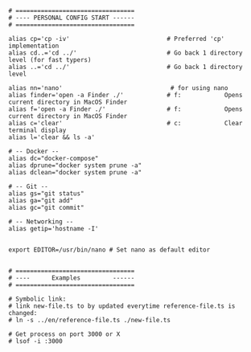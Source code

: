     # =================================
    # ---- PERSONAL CONFIG START ------
    # =================================

    alias cp='cp -iv'                           # Preferred 'cp' implementation
    alias cd..='cd ../'                         # Go back 1 directory level (for fast typers)
    alias ..='cd ../'                           # Go back 1 directory level

    alias nn='nano'                              # for using nano
    alias finder='open -a Finder ./'            # f:            Opens current directory in MacOS Finder
    alias f='open -a Finder ./'                 # f:            Opens current directory in MacOS Finder
    alias c='clear'                             # c:            Clear terminal display
    alias l='clear && ls -a'
    
    # -- Docker --
    alias dc="docker-compose"
    alias dprune="docker system prune -a"
    alias dclean="docker system prune -a"

    # -- Git --
    alias gs="git status"
    alias ga="git add"
    alias gc="git commit"
    
    # -- Networking --
    alias getip='hostname -I' 

   
    export EDITOR=/usr/bin/nano # Set nano as default editor


    # =================================
    # ----      Examples         ------
    # =================================
    
    # Symbolic link: 
    # link new-file.ts to by updated everytime reference-file.ts is changed:
    # ln -s ../en/reference-file.ts ./new-file.ts
    
    # Get process on port 3000 or X 
    # lsof -i :3000


